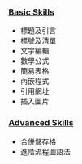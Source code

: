 ### [Basic Skills](https://github.com/yuning-lin/EnvironmentSetup/blob/main/Markdown/BasicSkills.md)
* 標題及引言
* 標號及清單
* 文字編輯
* 數學公式
* 簡易表格
* 內嵌程式
* 引用網址
* 插入圖片
### [Advanced Skills](https://github.com/yuning-lin/EnvironmentSetup/blob/main/Markdown/AdvancedSkills.md)
* 合併儲存格
* 進階流程圖語法
